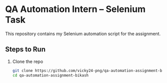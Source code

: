 # QA Automation Intern – Selenium Task

This repository contains my Selenium automation script for the assignment.

## Steps to Run
1. Clone the repo  
   ```bash
   git clone https://github.com/vicky24-png/qa-automation-assignment-bikash.git
   cd qa-automation-assignment-bikash
